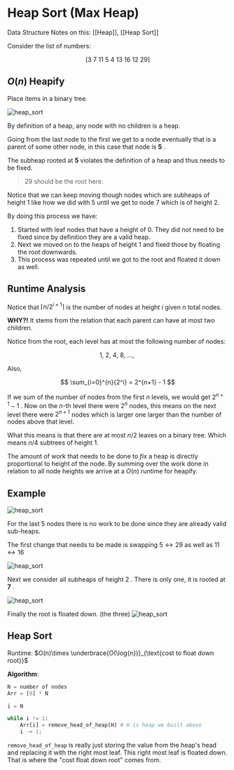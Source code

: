 # Heap Sort (Max Heap)

Data Structure Notes on this: [[Heap]], [[Heap Sort]]

Consider the list of numbers:

$$
[3\ 7\ 11\ 5\ 4\ 13\ 16\ 12\ 29]
$$

## $O(n)$ Heapify
Place items in a binary tree. 

![heap_sort](../../../img/heap_sort_1.jpg)

By definition of a heap, any node with no children is a heap. 

Going from the last node to the first we get to a node eventually that is a parent of some other node, in this case that node is $\mathbf{5}$ .

The subheap rooted at $\mathbf{5}$ violates the definition of a heap and thus needs to be fixed. 

> 29 should be the root here. 

Notice that we can keep moving though nodes which are subheaps of height $1$ like how we did with $5$ until we get to node $7$ which is of height 2. 

By doing this process we have:
1. Started with leaf nodes that have a height of 0. They did not need to be fixed since by definition they are a valid heap. 
2. Next we moved on to the heaps of height $1$ and fixed those by floating the root downwards.
3. This process was repeated until we got to the root and floated it down as well.  

## Runtime Analysis
Notice that $\lceil n/2^{i+1} \rceil$ is the number of nodes at height $i$ given $n$ total nodes. 

**WHY?!**
It stems from the relation that each parent can have at most two children.  

Notice from the root, each level has at most the following number of nodes:

$$
1,\ 2,\ 4,\ 8,\ \dotso,\ 
$$

Also, 

$$
\sum_{i=0}^{n}{2^i} = 2^{n+1} - 1
$$

If we sum of the number of nodes from the first $n$ levels, we would get $2^{n+1} - 1$ . Now on the $n$-th level there were $2^n$ nodes, this means on the next level there were $2^{n+1}$ nodes which is larger one larger than the number of nodes above that level. 

What this means is that there are at most $n/2$ leaves on a binary tree. Which means $n/4$ subtrees of height 1.

The amount of work that needs to be done to *fix* a heap is directly proportional to height of the node. By summing over the work done in relation to all node heights we arrive at a $O(n)$ runtime for heapify.

## Example

![heap_sort](../../../img/heap_sort_1.jpg)

For the last 5 nodes there is no work to be done since they are already valid sub-heaps. 

The first change that needs to be made is swapping $5 \leftrightarrow 29$ as well as $11 \leftrightarrow 16$

![heap_sort](../../../img/heap_sort_2.jpg)

Next we consider all subheaps of height $2$ . There is only one, it is rooted at $\mathbf{7}$ .

![heap_sort](../../../img/heap_sort_3.jpg)


Finally the root is floated down. (the three) 
![heap_sort](../../../img/heap_sort_4.jpg)


## Heap Sort

Runtime: $O(n)\times \underbrace{O(\log{n})}_{\text{cost to float down root}}$

**Algorithm**:
```python
N = number of nodes
Arr = [0] * N

i = N

while i != 1:
	Arr[i] = remove_head_of_heap(H) # H is heap we built above
	i -= 1;
```

`remove_head_of_heap` is really just storing the value from the heap's head and replacing it with the right most leaf. This right most leaf is floated down. That is where the "cost float down root" comes from. 